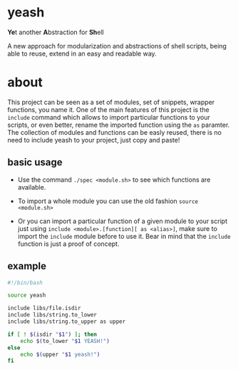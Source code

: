 
# yeash
**Ye**t another **A**bstraction for **Sh**ell

A new approach for modularization and abstractions of shell scripts, being able to reuse, extend in an easy and readable way.


# about

This project can be seen as a set of modules, set of snippets, wrapper functions, you name it. One of the main features of this project is the ```include``` command which allows to import particular functions to your scripts, or even better, rename the imported function using the ```as``` paramter. The collection of modules and functions can be easly reused, there is no need to include yeash to your project, just copy and paste!


## basic usage
- Use the command ```./spec <module.sh>``` to see which functions are available.

- To import a whole module you can use the old fashion ```source <module.sh>```

- Or you can import a particular function of a given module to your script just using ```include <module>.[function][ as <alias>]```, make sure to import the ```include``` module before to use it. Bear in mind that the ```include``` function is just a proof of concept.


## example

```sh
#!/bin/bash

source yeash

include libs/file.isdir
include libs/string.to_lower
include libs/string.to_upper as upper

if [ ! $(isdir "$1") ]; then
    echo $(to_lower "$1 YEASH!")
else
    echo $(upper "$1 yeash!")
fi

```

